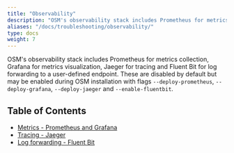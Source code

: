 ```yaml
---
title: "Observability"
description: "OSM's observability stack includes Prometheus for metrics collection, Grafana for metrics visualization, Jaeger for tracing and Fluent Bit for log forwarding."
aliases: "/docs/troubleshooting/observability/"
type: docs
weight: 7
---
```



OSM's observability stack includes Prometheus for metrics collection, Grafana for metrics visualization, Jaeger for tracing and Fluent Bit for log forwarding to a user-defined endpoint. These are disabled by default but may be enabled during OSM installation with flags `--deploy-prometheus`, `--deploy-grafana`, `--deploy-jaeger` and `--enable-fluentbit`.

## Table of Contents
- [Metrics - Prometheus and Grafana](/docs/tasks/observability/metrics)
- [Tracing - Jaeger](/docs/tasks/observability/tracing)
- [Log forwarding - Fluent Bit](/docs/tasks/observability/logs)
